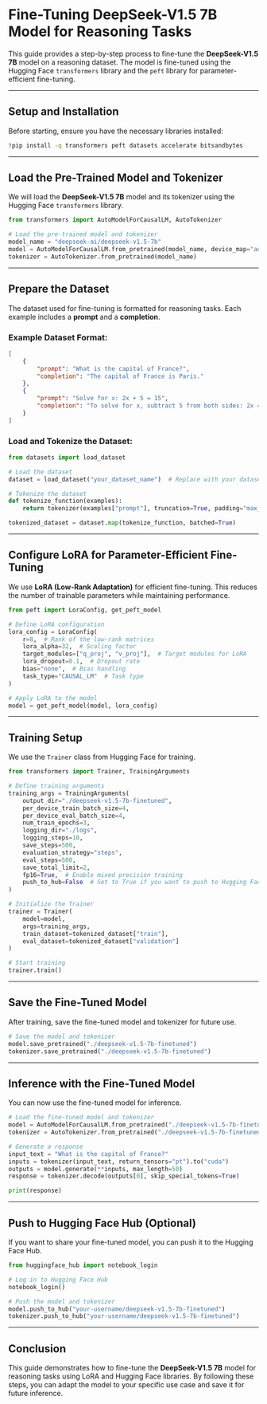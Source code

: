 # Fine-Tuning DeepSeek-V1.5 7B Model for Reasoning Tasks

This guide provides a step-by-step process to fine-tune the **DeepSeek-V1.5 7B** model on a reasoning dataset. The model is fine-tuned using the Hugging Face `transformers` library and the `peft` library for parameter-efficient fine-tuning.

---

## **Setup and Installation**

Before starting, ensure you have the necessary libraries installed:

```bash
!pip install -q transformers peft datasets accelerate bitsandbytes
```

---

## **Load the Pre-Trained Model and Tokenizer**

We will load the **DeepSeek-V1.5 7B** model and its tokenizer using the Hugging Face `transformers` library.

```python
from transformers import AutoModelForCausalLM, AutoTokenizer

# Load the pre-trained model and tokenizer
model_name = "deepseek-ai/deepseek-v1.5-7b"
model = AutoModelForCausalLM.from_pretrained(model_name, device_map="auto", load_in_8bit=True)
tokenizer = AutoTokenizer.from_pretrained(model_name)
```

---

## **Prepare the Dataset**

The dataset used for fine-tuning is formatted for reasoning tasks. Each example includes a **prompt** and a **completion**.

### Example Dataset Format:
```json
[
    {
        "prompt": "What is the capital of France?",
        "completion": "The capital of France is Paris."
    },
    {
        "prompt": "Solve for x: 2x + 5 = 15",
        "completion": "To solve for x, subtract 5 from both sides: 2x = 10. Then divide by 2: x = 5."
    }
]
```

### Load and Tokenize the Dataset:
```python
from datasets import load_dataset

# Load the dataset
dataset = load_dataset("your_dataset_name")  # Replace with your dataset path or name

# Tokenize the dataset
def tokenize_function(examples):
    return tokenizer(examples["prompt"], truncation=True, padding="max_length", max_length=512)

tokenized_dataset = dataset.map(tokenize_function, batched=True)
```

---

## **Configure LoRA for Parameter-Efficient Fine-Tuning**

We use **LoRA (Low-Rank Adaptation)** for efficient fine-tuning. This reduces the number of trainable parameters while maintaining performance.

```python
from peft import LoraConfig, get_peft_model

# Define LoRA configuration
lora_config = LoraConfig(
    r=8,  # Rank of the low-rank matrices
    lora_alpha=32,  # Scaling factor
    target_modules=["q_proj", "v_proj"],  # Target modules for LoRA
    lora_dropout=0.1,  # Dropout rate
    bias="none",  # Bias handling
    task_type="CAUSAL_LM"  # Task type
)

# Apply LoRA to the model
model = get_peft_model(model, lora_config)
```

---

## **Training Setup**

We use the `Trainer` class from Hugging Face for training.

```python
from transformers import Trainer, TrainingArguments

# Define training arguments
training_args = TrainingArguments(
    output_dir="./deepseek-v1.5-7b-finetuned",
    per_device_train_batch_size=4,
    per_device_eval_batch_size=4,
    num_train_epochs=3,
    logging_dir="./logs",
    logging_steps=10,
    save_steps=500,
    evaluation_strategy="steps",
    eval_steps=500,
    save_total_limit=2,
    fp16=True,  # Enable mixed precision training
    push_to_hub=False  # Set to True if you want to push to Hugging Face Hub
)

# Initialize the Trainer
trainer = Trainer(
    model=model,
    args=training_args,
    train_dataset=tokenized_dataset["train"],
    eval_dataset=tokenized_dataset["validation"]
)

# Start training
trainer.train()
```

---

## **Save the Fine-Tuned Model**

After training, save the fine-tuned model and tokenizer for future use.

```python
# Save the model and tokenizer
model.save_pretrained("./deepseek-v1.5-7b-finetuned")
tokenizer.save_pretrained("./deepseek-v1.5-7b-finetuned")
```

---

## **Inference with the Fine-Tuned Model**

You can now use the fine-tuned model for inference.

```python
# Load the fine-tuned model and tokenizer
model = AutoModelForCausalLM.from_pretrained("./deepseek-v1.5-7b-finetuned")
tokenizer = AutoTokenizer.from_pretrained("./deepseek-v1.5-7b-finetuned")

# Generate a response
input_text = "What is the capital of France?"
inputs = tokenizer(input_text, return_tensors="pt").to("cuda")
outputs = model.generate(**inputs, max_length=50)
response = tokenizer.decode(outputs[0], skip_special_tokens=True)

print(response)
```

---

## **Push to Hugging Face Hub (Optional)**

If you want to share your fine-tuned model, you can push it to the Hugging Face Hub.

```python
from huggingface_hub import notebook_login

# Log in to Hugging Face Hub
notebook_login()

# Push the model and tokenizer
model.push_to_hub("your-username/deepseek-v1.5-7b-finetuned")
tokenizer.push_to_hub("your-username/deepseek-v1.5-7b-finetuned")
```

---

## **Conclusion**

This guide demonstrates how to fine-tune the **DeepSeek-V1.5 7B** model for reasoning tasks using LoRA and Hugging Face libraries. By following these steps, you can adapt the model to your specific use case and save it for future inference.
